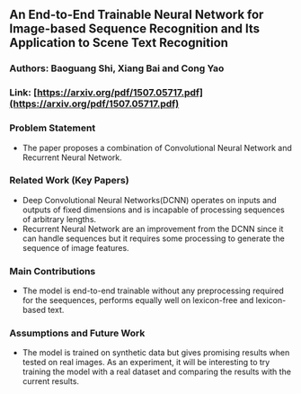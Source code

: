 ## An End-to-End Trainable Neural Network for Image-based Sequence Recognition and Its Application to Scene Text Recognition
### Authors: Baoguang Shi, Xiang Bai and Cong Yao
### Link: [https://arxiv.org/pdf/1507.05717.pdf](https://arxiv.org/pdf/1507.05717.pdf)

### Problem Statement
- The paper proposes a combination of Convolutional Neural Network and Recurrent Neural Network. 

### Related Work (Key Papers)
- Deep Convolutional Neural Networks(DCNN) operates on inputs and outputs of fixed dimensions and is incapable of processing sequences of arbitrary lengths.  
- Recurrent Neural Network are an improvement from the DCNN since it can handle sequences but it requires some processing to generate the sequence of image features. 

### Main Contributions
- The model is end-to-end trainable  without any preprocessing required for the seequences, performs equally well on lexicon-free and lexicon-based text. 

### Assumptions and Future Work
- The model is trained on synthetic data but gives promising results when tested on real images. As an experiment, it will be interesting to try training the model with a real dataset and comparing the results with the current results. 